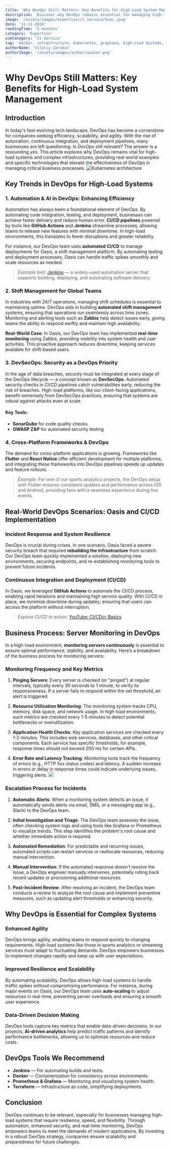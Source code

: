 ```yaml
---
title: 'Why DevOps Still Matters: Key Benefits for High-Load System Management'
description: 'Discover why DevOps remains essential for managing high-load systems and complex infrastructures. Learn about the key benefits of automation, security, and real-time monitoring in DevOps, and how tools like Jenkins, Docker, and Grafana enhance efficiency, scalability, and resilience in critical business environments.'
image: '/assets/images/expertise/it_service/hvac.jpeg'
date: '11-11-2024'
readingTime: '5 minutes'
category: 'Expertise'
subCategory: 'It Service'
tag: 'docker, infrastructure, kubernetes, graphana, high-Load Systems, devops'
authorName: 'Vitaliy Zarubin'
authorImage: '/assets/images/author/avatar.png'
---
```


# Why DevOps Still Matters: Key Benefits for High-Load System Management

## Introduction

In today's fast-evolving tech landscape, DevOps has become a cornerstone for companies seeking efficiency, scalability, and agility. With the rise of automation, continuous integration, and deployment pipelines, many businesses are left questioning: *Is DevOps still relevant?* The answer is a resounding *yes*. This article explores why DevOps remains vital for high-load systems and complex infrastructures, providing real-world examples and specific technologies that elevate the effectiveness of DevOps in managing critical business processes.
![Kubernetes architecture](https://imgur.com/OLXaM1W.jpg)
## Key Trends in DevOps for High-Load Systems

### 1. **Automation & AI in DevOps: Enhancing Efficiency**

Automation has always been a foundational element of DevOps. By automating code integration, testing, and deployment, businesses can achieve faster delivery and reduce human error. **CI/CD pipelines** powered by tools like **GitHub Actions** and **Jenkins** streamline processes, allowing teams to release new features with minimal downtime. In high-load environments, this translates to fewer disruptions and greater reliability.

For instance, our DevOps team uses **automated CI/CD** to manage deployments for Oasis, a shift management platform. By automating testing and deployment processes, Oasis can handle traffic spikes smoothly and scale resources as needed.

> *Example tool:* [Jenkins](https://www.jenkins.io/) — a widely-used automation server that supports building, deploying, and automating software delivery.

### 2. **Shift Management for Global Teams**

In industries with 24/7 operations, managing shift schedules is essential to maintaining uptime. DevOps aids in building **automated shift management** systems, ensuring that operations run seamlessly across time zones. Monitoring and alerting tools such as **Zabbix** help detect issues early, giving teams the ability to respond swiftly and maintain high availability.

**Real-World Case**: In Oasis, our DevOps team has implemented **real-time monitoring** using Zabbix, providing visibility into system health and user activities. This proactive approach reduces downtime, keeping services available for shift-based users.

### 3. **DevSecOps: Security as a DevOps Priority**

In the age of data breaches, security must be integrated at every stage of the DevOps lifecycle — a concept known as **DevSecOps**. Automated security checks in CI/CD pipelines catch vulnerabilities early, reducing the risk of breaches. High-load platforms, like our client-facing applications, benefit immensely from DevSecOps practices, ensuring that systems are robust against attacks even at scale.

#### Key Tools:
- **SonarQube** for code quality checks
- **OWASP ZAP** for automated security testing

### 4. **Cross-Platform Frameworks & DevOps**

The demand for cross-platform applications is growing. Frameworks like **Flutter** and **React Native** offer efficient development for multiple platforms, and integrating these frameworks into DevOps pipelines speeds up updates and feature rollouts.

> *Example:* For one of our sports analytics projects, the DevOps setup with Flutter ensures consistent updates and performance across iOS and Android, providing fans with a seamless experience during live events.

## Real-World DevOps Scenarios: Oasis and CI/CD Implementation

### **Incident Response and System Resilience**

DevOps is crucial during crises. In one scenario, Oasis faced a severe security breach that required **rebuilding the infrastructure** from scratch. Our DevOps team quickly implemented a solution, deploying new environments, securing endpoints, and re-establishing monitoring tools to prevent future incidents.

### **Continuous Integration and Deployment (CI/CD)**

In Oasis, we leveraged **GitHub Actions** to automate the CI/CD process, enabling rapid iterations and maintaining high service quality. With CI/CD in place, we minimize downtime during updates, ensuring that users can access the platform without interruption.

> *Explore CI/CD in action:* [YouTube: CI/CDсг Basics](https://www.youtube.com/watch?v=CI-CD_Link)

## Business Process: Server Monitoring in DevOps

In a high-load environment, **monitoring servers continuously** is essential to ensure optimal performance, stability, and availability. Here’s a breakdown of the business process for monitoring servers:

### Monitoring Frequency and Key Metrics

1. **Pinging Servers**: Every server is checked (or "pinged") at regular intervals, typically every 30 seconds to 1 minute, to verify its responsiveness. If a server fails to respond within the set threshold, an alert is triggered.

2. **Resource Utilization Monitoring**: The monitoring system tracks CPU, memory, disk space, and network usage. In high-load environments, such metrics are checked every 1-5 minutes to detect potential bottlenecks or overutilization.

3. **Application Health Checks**: Key application services are checked every 1-2 minutes. This includes web services, databases, and other critical components. Each service has specific thresholds; for example, response times should not exceed 200 ms for certain APIs.

4. **Error Rate and Latency Tracking**: Monitoring tools track the frequency of errors (e.g., HTTP 5xx status codes) and latency. A sudden increase in errors or delay in response times could indicate underlying issues, triggering alerts.
![](https://imgur.com/WGFOKXf.jpg)
### Escalation Process for Incidents

1. **Automatic Alerts**: When a monitoring system detects an issue, it automatically sends alerts via email, SMS, or a messaging app (e.g., Slack) to the DevOps team.
   
2. **Initial Investigation and Triage**: The DevOps team assesses the issue, often checking system logs and using tools like Grafana or Prometheus to visualize trends. This step identifies the problem's root cause and whether immediate action is required.

3. **Automated Remediation**: For predictable and recurring issues, automated scripts can restart services or reallocate resources, reducing manual intervention.

4. **Manual Intervention**: If the automated response doesn’t resolve the issue, a DevOps engineer manually intervenes, potentially rolling back recent updates or provisioning additional resources.

5. **Post-Incident Review**: After resolving an incident, the DevOps team conducts a review to analyze the root cause and implement preventive measures, such as updating alert thresholds or enhancing security.

## Why DevOps is Essential for Complex Systems

### Enhanced Agility

DevOps brings agility, enabling teams to respond quickly to changing requirements. High-load systems like those in sports analytics or streaming services must adapt to fluctuating demands. DevOps empowers businesses to implement changes rapidly and keep up with user expectations.

### Improved Resilience and Scalability

By automating scalability, DevOps allows high-load systems to handle traffic spikes without compromising performance. For instance, during major events on Oasis, our DevOps team uses **auto-scaling** to adjust resources in real-time, preventing server overloads and ensuring a smooth user experience.

### Data-Driven Decision Making

DevOps tools capture key metrics that enable data-driven decisions. In our projects, **AI-driven analytics** help predict traffic patterns and identify performance bottlenecks, allowing us to optimize resources and reduce costs.

## DevOps Tools We Recommend

- **Jenkins** — For automating builds and tests.
- **Docker** — Containerization for consistency across environments.
- **Prometheus & Grafana** — Monitoring and visualizing system health.
- **Terraform** — Infrastructure as code, simplifying deployments.

## Conclusion

DevOps continues to be relevant, especially for businesses managing high-load systems that require resilience, speed, and flexibility. Through automation, enhanced security, and real-time monitoring, DevOps empowers teams to meet the demands of modern applications. By investing in a robust DevOps strategy, companies ensure scalability and preparedness for future challenges.
